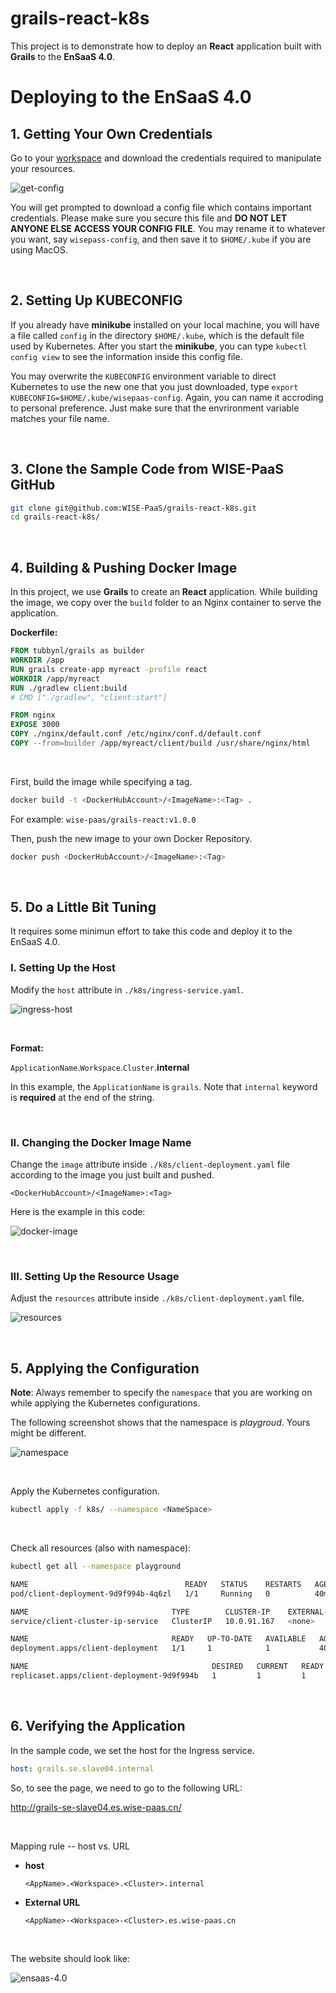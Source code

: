 # grails-react-k8s

This project is to demonstrate how to deploy an **React** application built with **Grails** to the **EnSaaS 4.0**.



# Deploying to the EnSaaS 4.0

## 1. Getting Your Own Credentials

Go to your [workspace](https://portal-mp-master.es.wise-paas.cn/cluster-info/workspaces) and download the credentials required to manipulate your resources.

![get-config](./img/get-config.png)

You will get prompted to download a config file which contains important credentials. Please make sure you secure this file and **DO NOT LET ANYONE ELSE ACCESS YOUR CONFIG FILE**. You may rename it to whatever you want, say ``wisepass-config``, and then save it to ``$HOME/.kube`` if you are using MacOS.

<br>

## 2. Setting Up KUBECONFIG

If you already have **minikube** installed on your local machine, you will have a file called ``config`` in the directory ``$HOME/.kube``, which is the default file used by Kubernetes. After you start the **minikube**, you can type ``kubectl config view`` to see the information inside this config file.

You may overwrite the ``KUBECONFIG`` environment variable to direct Kubernetes to use the new one that you just downloaded, type ``export KUBECONFIG=$HOME/.kube/wisepaas-config``. Again, you can name it accroding to personal preference. Just make sure that the envrironment variable matches your file name.

<br>

## 3. Clone the Sample Code from WISE-PaaS GitHub

```bash
git clone git@github.com:WISE-PaaS/grails-react-k8s.git
cd grails-react-k8s/
```

<br>

## 4. Building & Pushing Docker Image

In this project, we use **Grails** to create an **React** application. While building the image, we copy over the ``build`` folder to an Nginx container to serve the application.

**Dockerfile:**

```dockerfile
FROM tubbynl/grails as builder
WORKDIR /app
RUN grails create-app myreact -profile react
WORKDIR /app/myreact
RUN ./gradlew client:build
# CMD ["./gradlew", "client:start"]

FROM nginx
EXPOSE 3000
COPY ./nginx/default.conf /etc/nginx/conf.d/default.conf
COPY --from=builder /app/myreact/client/build /usr/share/nginx/html
```

<br>

First, build the image while specifying a tag.

```bash
docker build -t <DockerHubAccount>/<ImageName>:<Tag> .
```

For example: ``wise-paas/grails-react:v1.0.0``

Then, push the new image to your own Docker Repository.

```bash
docker push <DockerHubAccount>/<ImageName>:<Tag>
```

<br>

## 5. Do a Little Bit Tuning

It requires some minimun effort to take this code and deploy it to the EnSaaS 4.0.

### I. Setting Up the Host

Modify the ``host`` attribute in ``./k8s/ingress-service.yaml``.

![ingress-host](./img/ingress-host.png)

<br>

**Format:**

``ApplicationName``.``Workspace``.``Cluster``.**internal**

In this example, the ``ApplicationName`` is ``grails``. Note that ``internal`` keyword is **required** at the end of the string.

<br>

### II. Changing the Docker Image Name

Change the ``image`` attribute inside ``./k8s/client-deployment.yaml`` file according to the image you just built and pushed.

```
<DockerHubAccount>/<ImageName>:<Tag>
```

Here is the example in this code:

![docker-image](./img/docker-image.png)

<br>

### III. Setting Up the Resource Usage

Adjust the ``resources`` attribute inside ``./k8s/client-deployment.yaml`` file.

![resources](./img/resources.png)

<br>

## 5. Applying the Configuration

**Note**: Always remember to specify the ``namespace`` that you are working on while applying the Kubernetes configurations.

The following screenshot shows that the namespace is *playgroud*. Yours might be different.

![namespace](./img/namespace.png)

<br>

Apply the Kubernetes configuration.

```bash
kubectl apply -f k8s/ --namespace <NameSpace>
```

<br>

Check all resources (also with namespace):

```bash
kubectl get all --namespace playground

NAME                                   READY   STATUS    RESTARTS   AGE
pod/client-deployment-9d9f994b-4q6zl   1/1     Running   0          40m

NAME                                TYPE        CLUSTER-IP    EXTERNAL-IP   PORT(S)    AGE
service/client-cluster-ip-service   ClusterIP   10.0.91.167   <none>        3000/TCP   44m

NAME                                READY   UP-TO-DATE   AVAILABLE   AGE
deployment.apps/client-deployment   1/1     1            1           40m

NAME                                         DESIRED   CURRENT   READY   AGE
replicaset.apps/client-deployment-9d9f994b   1         1         1       40m
```

<br>

## 6. Verifying the Application

In the sample code, we set the host for the Ingress service.

```yaml
host: grails.se.slave04.internal
```

So, to see the page, we need to go to the following URL:

http://grails-se-slave04.es.wise-paas.cn/

<br>

Mapping rule -- host vs. URL

- **host**

  ```
  <AppName>.<Workspace>.<Cluster>.internal
  ```

- **External URL**

  ```
  <AppName>-<Workspace>-<Cluster>.es.wise-paas.cn
  ```

  <br>

The website should look like:

![ensaas-4.0](./img/result.png)



